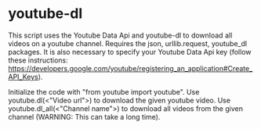 # youtube-dl
This script uses the Youtube Data Api and youtube-dl to download all videos on a youtube channel. Requires the json, urllib.request, youtube_dl packages. It is also necessary to specify your Youtube Data Api key (follow these instructions: https://developers.google.com/youtube/registering_an_application#Create_API_Keys).
  
Initialize the code with "from youtube import youtube". Use youtube.dl(<"Video url">) to download the given youtube video. Use youtube.dl_all(<"Channel name">) to download all videos from the given channel (WARNING: This can take a long time).
